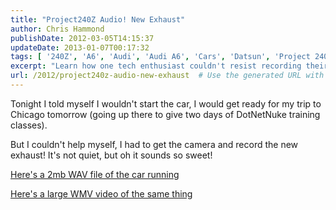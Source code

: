```yaml
---
title: "Project240Z Audio! New Exhaust"
author: Chris Hammond
publishDate: 2012-03-05T14:15:37
updateDate: 2013-01-07T00:17:32
tags: [ '240Z', 'A6', 'Audi', 'Audi A6', 'Cars', 'Datsun', 'Project 240Z', 'Project240z', 'Project240Zcom', 'Quattro' ]
excerpt: "Learn how one tech enthusiast couldn't resist recording their car's new exhaust sound before a trip to Chicago for DotNetNuke training classes."
url: /2012/project240z-audio-new-exhaust  # Use the generated URL with year
---
```

<p>Tonight I told myself I wouldn't start the car, I would get ready for my trip to Chicago tomorrow (going up there to give two days of DotNetNuke training classes).</p> <p>But I couldn't help myself, I had to get the camera and record the new exhaust! It's not quiet, but oh it sounds so sweet!</p> <p><a href="https://www.project240z.com/P240z-8-6.wav">Here's a 2mb WAV file of the car running</a></p> <p><a href="https://www.christoc.com/video/8-6-07/P240z-8-6.wmv">Here's a large WMV video of the same thing</a></p>

